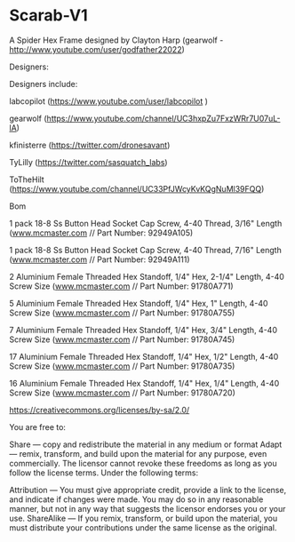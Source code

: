 Scarab-V1
=========

A Spider Hex Frame designed by Clayton Harp (gearwolf - http://www.youtube.com/user/godfather22022)


Designers:

Designers include:

labcopilot (https://www.youtube.com/user/labcopilot )

gearwolf (https://www.youtube.com/channel/UC3hxpZu7FxzWRr7U07uL-lA)

kfinisterre (https://twitter.com/dronesavant)

TyLilly (https://twitter.com/sasquatch_labs)

ToTheHilt (https://www.youtube.com/channel/UC33PfJWcyKvKQgNuMl39FQQ)



Bom

1 pack    18-8 Ss Button Head Socket Cap Screw, 4-40 Thread, 3/16" Length   (www.mcmaster.com // Part Number: 92949A105)

1 pack    18-8 Ss Button Head Socket Cap Screw, 4-40 Thread, 7/16" Length   (www.mcmaster.com // Part Number: 92949A111)

2         Aluminium Female Threaded Hex Standoff, 1/4" Hex, 2-1/4" Length, 4-40 Screw Size   (www.mcmaster.com // Part Number: 91780A771)

5         Aluminium Female Threaded Hex Standoff, 1/4" Hex, 1" Length, 4-40 Screw Size       (www.mcmaster.com // Part Number: 91780A755)

7         Aluminium Female Threaded Hex Standoff, 1/4" Hex, 3/4" Length, 4-40 Screw Size     (www.mcmaster.com // Part Number: 91780A745)

17        Aluminium Female Threaded Hex Standoff, 1/4" Hex, 1/2" Length, 4-40 Screw Size     (www.mcmaster.com // Part Number: 91780A735)

16        Aluminium Female Threaded Hex Standoff, 1/4" Hex, 1/4" Length, 4-40 Screw Size     (www.mcmaster.com // Part Number: 91780A720)





https://creativecommons.org/licenses/by-sa/2.0/

You are free to:

Share — copy and redistribute the material in any medium or format Adapt — remix, transform, and build upon the material for any purpose, even commercially. The licensor cannot revoke these freedoms as long as you follow the license terms. Under the following terms:

Attribution — You must give appropriate credit, provide a link to the license, and indicate if changes were made. You may do so in any reasonable manner, but not in any way that suggests the licensor endorses you or your use. ShareAlike — If you remix, transform, or build upon the material, you must distribute your contributions under the same license as the original.
